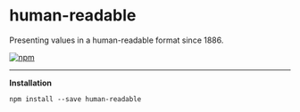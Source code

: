 human-readable
===

Presenting values in a human-readable format since 1886.

[![npm][npm-image]][npm-url]

---

**Installation**

    npm install --save human-readable

[npm-image]: https://img.shields.io/npm/v/human-readable.svg?style=flat-square
[npm-url]: https://www.npmjs.com/package/human-readable
